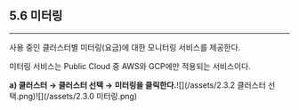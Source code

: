 ## 5.6 미터링

---

사용 중인 클러스터별 미터링\(요금\)에 대한 모니터링 서비스를 제공한다.

미터링 서비스는 Public Cloud 중 AWS와 GCP에만 적용되는 서비스이다.

**a\) 클러스터 **→** 클러스터 선택 →** **미터링을 클릭한다.**![](/assets/2.3.2 클러스터 선택.png)![](/assets/2.3.0 미터링.png)

